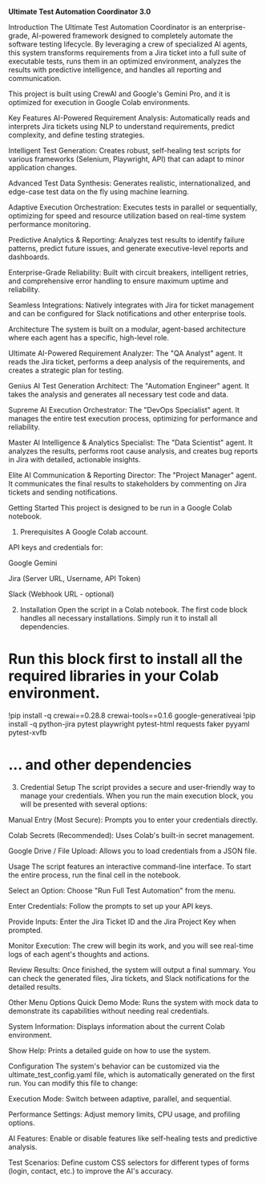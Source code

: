 **Ultimate Test Automation Coordinator 3.0**


Introduction
The Ultimate Test Automation Coordinator is an enterprise-grade, AI-powered framework designed to completely automate the software testing lifecycle. By leveraging a crew of specialized AI agents, this system transforms requirements from a Jira ticket into a full suite of executable tests, runs them in an optimized environment, analyzes the results with predictive intelligence, and handles all reporting and communication.

This project is built using CrewAI and Google's Gemini Pro, and it is optimized for execution in Google Colab environments.

Key Features
AI-Powered Requirement Analysis: Automatically reads and interprets Jira tickets using NLP to understand requirements, predict complexity, and define testing strategies.

Intelligent Test Generation: Creates robust, self-healing test scripts for various frameworks (Selenium, Playwright, API) that can adapt to minor application changes.

Advanced Test Data Synthesis: Generates realistic, internationalized, and edge-case test data on the fly using machine learning.

Adaptive Execution Orchestration: Executes tests in parallel or sequentially, optimizing for speed and resource utilization based on real-time system performance monitoring.

Predictive Analytics & Reporting: Analyzes test results to identify failure patterns, predict future issues, and generate executive-level reports and dashboards.

Enterprise-Grade Reliability: Built with circuit breakers, intelligent retries, and comprehensive error handling to ensure maximum uptime and reliability.

Seamless Integrations: Natively integrates with Jira for ticket management and can be configured for Slack notifications and other enterprise tools.

Architecture
The system is built on a modular, agent-based architecture where each agent has a specific, high-level role.

Ultimate AI-Powered Requirement Analyzer: The "QA Analyst" agent. It reads the Jira ticket, performs a deep analysis of the requirements, and creates a strategic plan for testing.

Genius AI Test Generation Architect: The "Automation Engineer" agent. It takes the analysis and generates all necessary test code and data.

Supreme AI Execution Orchestrator: The "DevOps Specialist" agent. It manages the entire test execution process, optimizing for performance and reliability.

Master AI Intelligence & Analytics Specialist: The "Data Scientist" agent. It analyzes the results, performs root cause analysis, and creates bug reports in Jira with detailed, actionable insights.

Elite AI Communication & Reporting Director: The "Project Manager" agent. It communicates the final results to stakeholders by commenting on Jira tickets and sending notifications.

Getting Started
This project is designed to be run in a Google Colab notebook.

1. Prerequisites
A Google Colab account.

API keys and credentials for:

Google Gemini

Jira (Server URL, Username, API Token)

Slack (Webhook URL - optional)

2. Installation
Open the script in a Colab notebook. The first code block handles all necessary installations. Simply run it to install all dependencies.

# Run this block first to install all the required libraries in your Colab environment.
!pip install -q crewai==0.28.8 crewai-tools==0.1.6 google-generativeai 
!pip install -q python-jira pytest playwright pytest-html requests faker pyyaml pytest-xvfb
# ... and other dependencies


3. Credential Setup
The script provides a secure and user-friendly way to manage your credentials. When you run the main execution block, you will be presented with several options:

Manual Entry (Most Secure): Prompts you to enter your credentials directly.

Colab Secrets (Recommended): Uses Colab's built-in secret management.

Google Drive / File Upload: Allows you to load credentials from a JSON file.

Usage
The script features an interactive command-line interface. To start the entire process, run the final cell in the notebook.

Select an Option: Choose "Run Full Test Automation" from the menu.

Enter Credentials: Follow the prompts to set up your API keys.

Provide Inputs: Enter the Jira Ticket ID and the Jira Project Key when prompted.

Monitor Execution: The crew will begin its work, and you will see real-time logs of each agent's thoughts and actions.

Review Results: Once finished, the system will output a final summary. You can check the generated files, Jira tickets, and Slack notifications for the detailed results.

Other Menu Options
Quick Demo Mode: Runs the system with mock data to demonstrate its capabilities without needing real credentials.

System Information: Displays information about the current Colab environment.

Show Help: Prints a detailed guide on how to use the system.

Configuration
The system's behavior can be customized via the ultimate_test_config.yaml file, which is automatically generated on the first run. You can modify this file to change:

Execution Mode: Switch between adaptive, parallel, and sequential.

Performance Settings: Adjust memory limits, CPU usage, and profiling options.

AI Features: Enable or disable features like self-healing tests and predictive analysis.

Test Scenarios: Define custom CSS selectors for different types of forms (login, contact, etc.) to improve the AI's accuracy.
